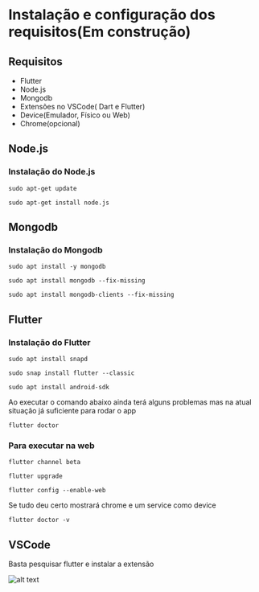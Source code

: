 # Instalação e configuração dos requisitos(Em construção)

## Requisitos

- Flutter 
- Node.js
- Mongodb
- Extensões no VSCode( Dart e Flutter)
- Device(Emulador, Físico ou Web) 
- Chrome(opcional)
## Node.js

### Instalação do Node.js
```Shell
sudo apt-get update
```
```Shell
sudo apt-get install node.js
```

## Mongodb

### Instalação do Mongodb
```Shell
sudo apt install -y mongodb
```
```Shell
sudo apt install mongodb --fix-missing
```
```Shell
sudo apt install mongodb-clients --fix-missing
```
## Flutter

### Instalação do Flutter

```Shell
sudo apt install snapd
```
```Shell
sudo snap install flutter --classic
```
```Shell
sudo apt install android-sdk
```

Ao executar o comando abaixo ainda terá alguns problemas mas na atual situação já suficiente para rodar o app
```Shell
flutter doctor
```

### Para executar na web
```Shell
flutter channel beta
```
```Shell
flutter upgrade
```
```Shell
flutter config --enable-web
```

Se tudo deu certo mostrará chrome e um service como device 
```Shell
flutter doctor -v
```


## VSCode
Basta pesquisar flutter e instalar a extensão 

![alt text](https://github.com/josepedroso/API-simples-e-flutter/blob/main/screens/flutter-VSCode.png)


